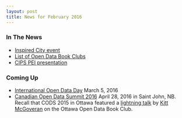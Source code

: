 ```yaml
---
layout: post
title: News for February 2016
---
```


### In The News
* [Inspired City event](http://www.theguardian.pe.ca/News/Local/2016-02-20/article-4442788/Residents-of-Charlottetown-just-love-to-get-out-and-socialize/1)
* [List of Open Data Book Clubs](http://opendatabook.club/#list-of-active-open-data-book-clubs)
* [CIPS PEI presentation](http://peidevs.github.io/OpenDataBookClub/2016/02/18/CIPS-PEI)

### Coming Up

* [International Open Data Day](http://opendataday.org) March 5, 2016
* [Canadian Open Data Summit 2016](http://opendatasummit.ca/en/) April 28, 2016 in Saint John, NB. Recall that CODS 2015 in Ottawa featured a [lightning talk](http://kittmcg.github.io/ODO-CODS15/#/) by [Kitt McGoveran](https://twitter.com/kittmcg) on the Ottawa Open Data Book Club.

